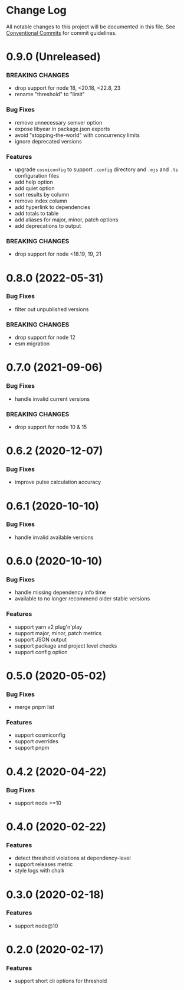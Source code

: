 # Change Log

All notable changes to this project will be documented in this file.
See [Conventional Commits](https://conventionalcommits.org) for commit guidelines.

# 0.9.0 (Unreleased)

### BREAKING CHANGES

- drop support for node 18, <20.18, <22.8, 23
- rename "threshold" to "limit"

### Bug Fixes

- remove unnecessary semver option
- expose libyear in package.json exports
- avoid "stopping-the-world" with concurrency limits
- ignore deprecated versions

### Features

- upgrade `cosmiconfig` to support `.config` directory and `.mjs` and `.ts` configuration files
- add help option
- add quiet option
- sort results by column
- remove index column
- add hyperlink to dependencies
- add totals to table
- add aliases for major, minor, patch options
- add deprecations to output

### BREAKING CHANGES

- drop support for node <18.19, 19, 21

# 0.8.0 (2022-05-31)

### Bug Fixes

- filter out unpublished versions

### BREAKING CHANGES

- drop support for node 12
- esm migration

# 0.7.0 (2021-09-06)

### Bug Fixes

- handle invalid current versions

### BREAKING CHANGES

- drop support for node 10 & 15

# 0.6.2 (2020-12-07)

### Bug Fixes

- improve pulse calculation accuracy

# 0.6.1 (2020-10-10)

### Bug Fixes

- handle invalid available versions

# 0.6.0 (2020-10-10)

### Bug Fixes

- handle missing dependency info time
- available to no longer recommend older stable versions

### Features

- support yarn v2 plug'n'play
- support major, minor, patch metrics
- support JSON output
- support package and project level checks
- support config option

# 0.5.0 (2020-05-02)

### Bug Fixes

- merge pnpm list

### Features

- support cosmiconfig
- support overrides
- support pnpm

# 0.4.2 (2020-04-22)

### Bug Fixes

- support node >=10

# 0.4.0 (2020-02-22)

### Features

- detect threshold violations at dependency-level
- support releases metric
- style logs with chalk

# 0.3.0 (2020-02-18)

### Features

- support node@10

# 0.2.0 (2020-02-17)

### Features

- support short cli options for threshold
